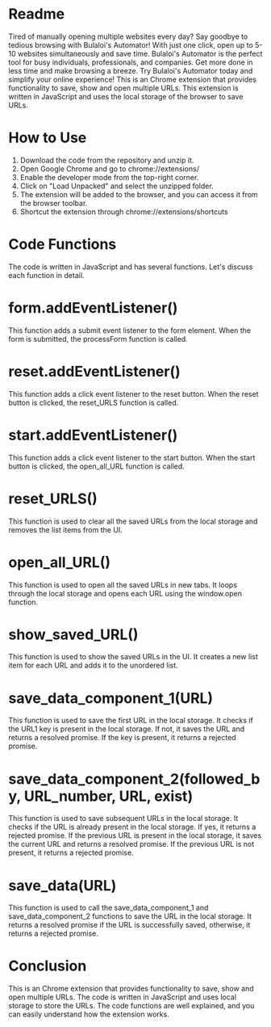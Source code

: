 <h1>Readme</h1>
Tired of manually opening multiple websites every day? Say goodbye to tedious browsing with Bulaloi's Automator! With just one click, open up to 5-10 websites simultaneously and save time. Bulaloi's Automator is the perfect tool for busy individuals, professionals, and companies. Get more done in less time and make browsing a breeze. Try Bulaloi's Automator today and simplify your online experience!
This is an Chrome extension that provides functionality to save, show and open multiple URLs. This extension is written in JavaScript and uses the local storage of the browser to save URLs.

<h1>How to Use</h1>
<ol>
  <li>Download the code from the repository and unzip it.</li>
  <li>Open Google Chrome and go to chrome://extensions/</li>
  <li>Enable the developer mode from the top-right corner.</li>
  <li>Click on "Load Unpacked" and select the unzipped folder.</li>
  <li>The extension will be added to the browser, and you can access it from the browser toolbar.</li>
  <li>Shortcut the extension through chrome://extensions/shortcuts</li>
</ol>

<h1>Code Functions</h1>
The code is written in JavaScript and has several functions. Let's discuss each function in detail.

<h1>form.addEventListener()</h1>
This function adds a submit event listener to the form element. When the form is submitted, the processForm function is called.

<h1>reset.addEventListener()</h1>
This function adds a click event listener to the reset button. When the reset button is clicked, the reset_URLS function is called.

<h1>start.addEventListener()</h1>
This function adds a click event listener to the start button. When the start button is clicked, the open_all_URL function is called.

<h1>reset_URLS()</h1>
This function is used to clear all the saved URLs from the local storage and removes the list items from the UI.

<h1>open_all_URL()</h1>
This function is used to open all the saved URLs in new tabs. It loops through the local storage and opens each URL using the window.open function.

<h1>show_saved_URL()</h1>
This function is used to show the saved URLs in the UI. It creates a new list item for each URL and adds it to the unordered list.

<h1>save_data_component_1(URL)</h1>
This function is used to save the first URL in the local storage. It checks if the URL1 key is present in the local storage. If not, it saves the URL and returns a resolved promise. If the key is present, it returns a rejected promise.

<h1>save_data_component_2(followed_by, URL_number, URL, exist)</h1>
This function is used to save subsequent URLs in the local storage. It checks if the URL is already present in the local storage. If yes, it returns a rejected promise. If the previous URL is present in the local storage, it saves the current URL and returns a resolved promise. If the previous URL is not present, it returns a rejected promise.

<h1>save_data(URL)</h1>
This function is used to call the save_data_component_1 and save_data_component_2 functions to save the URL in the local storage. It returns a resolved promise if the URL is successfully saved, otherwise, it returns a rejected promise.

<h1>Conclusion</h1>
This is an Chrome extension that provides functionality to save, show and open multiple URLs. The code is written in JavaScript and uses local storage to store the URLs. The code functions are well explained, and you can easily understand how the extension works.
